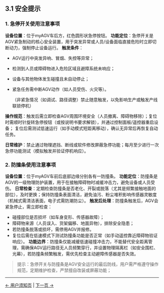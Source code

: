 ##  3.1 安全提示
### 1. 急停开关使用注意事项

**设备位置**：位于myAGV车后方，红色圆形状急停按钮。
**功能定位**：急停开关是AGV紧急制动的核心安全装置，用于突发异常或人员/设备面临直接危险时立即切断动力，强制停止设备运行。
**触发条件**：
- AGV运行中突发异响、冒烟、失控等异常；
- 检测到人员或障碍物进入危险区域且避障系统未响应；
- 设备与其他物体发生碰撞且未自动停止；
- 紧急任务需中断AGV动作（如人员受伤、火灾等）。

  （非紧急情况（如调试、路径调整）禁止随意触发，以免影响生产或触发产线联锁停机）

**操作规范**：触发后需立即检查AGV周围环境安全（人员撤离、障碍物移除）；复位时需顺时针旋转急停按钮（或按说明书要求解锁），并通过控制面板/遥控器重启设备；
复位后需测试低速运行（如手动模式短距离移动），确认无异常后再恢复自动任务。

**日常维护**：禁止通过物理遮挡、断线或软件修改屏蔽急停功能；每月至少进行一次急停功能测试（模拟触发并验证停机响应）。

### 2. 防撞条使用注意事项

**设备位置**：位于myAGV车前后底部边缘分别各有一防撞条。
**功能定位**：防撞条是AGV的一级物理防护装置，用于在接触障碍物时减缓冲击力，避免设备或人员受伤。
**日常检查**：定期检查防撞条是否老化、开裂或脱落（尤其是频繁接触地面的部位），及时更换；保持防撞条表面清洁，避免油污、粉尘堆积影响传感器灵敏度（机械式需清洁表面，电子式需防潮防尘）。
**触发后处理**：防撞条触发后，AGV会紧急停止，需立即检查：
- 碰撞部位是否损坏（如车身变形、传感器故障）；
- 障碍物来源（人员误入、货架偏移、地面异物），排除安全隐患；
- 若防撞条脱落或损坏，需停用AGV并报修。
- 复位后需在低速模式下测试防撞条功能是否正常（如手动遥控靠近障碍物验证响应）。
**功能边界**：防撞条仅能减缓低速碰撞冲击力，不能替代安全距离管理，需确保AGV运行路径无人员频繁穿行，并设置物理隔离栏（如安全围栏、光幕），若防撞条频繁触发，需优先检查主动避障传感器是否失效。

> 提示：急停开关与防撞条是AGV安全运行的最后防线，用户需严格遵守操作规范，定期维护检查，严禁擅自改装或屏蔽功能；


---

[← 用户须知页](README.md#chapter-summary) | [下一页 →](3.2-TransportandStorage.md)
